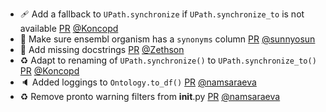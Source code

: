 - 🩹 Add a fallback to `UPath.synchronize` if `UPath.synchronize_to` is not available [PR](https://github.com/laminlabs/bionty/pull/297) [@Koncopd](https://github.com/Koncopd)
- 🎨 Make sure ensembl organism has a `synonyms` column [PR](https://github.com/laminlabs/bionty/pull/296) [@sunnyosun](https://github.com/sunnyosun)
- 📝 Add missing docstrings [PR](https://github.com/laminlabs/bionty/pull/294) [@Zethson](https://github.com/Zethson)
- ♻️ Adapt to renaming of `UPath.synchronize()` to `UPath.synchronize_to()` [PR](https://github.com/laminlabs/bionty/pull/291) [@Koncopd](https://github.com/Koncopd)
- 🔈 Added loggings to `Ontology.to_df()` [PR](https://github.com/laminlabs/bionty/pull/288) [@namsaraeva](https://github.com/namsaraeva)
- ♻️ Remove pronto warning filters from **init**.py [PR](https://github.com/laminlabs/bionty/pull/284) [@namsaraeva](https://github.com/namsaraeva)
